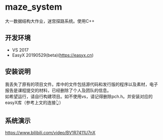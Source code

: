 # maze_system
大一数据结构大作业，迷宫探路系统。使用C++
## 开发环境
* VS 2017
* EasyX 20190529(beta)(https://easyx.cn)
## 安装说明
我丢失了原有的项目文件。库中的文件包括源代码和发行版的程序以及素材，电子报告是课程提交的材料，已经删除了个人及团队的信息。   
如希望运行，请自行构建项目。如不使用vs，请记得删除pch.h。并安装对应的easyX库（参考上文的连接👆）
## 系统演示
https://www.bilibili.com/video/BV1R7411U7nX

